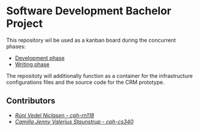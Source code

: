 # Software Development Bachelor Project

This repository wil be used as a kanban board during the concurrent phases:
- [Development phase](https://github.com/Hold-Krykke-BA/Bachelor-Project/projects/1) 
- [Writing phase](https://github.com/Hold-Krykke-BA/Bachelor-Project/projects/2)  

The repositoty will additionally function as a container for the infrastructure configurations files and the source code for the CRM prototype. 

## Contributors
- _[Rúni Vedel Niclasen - cph-rn118](https://github.com/Runi-VN)_
- _[Camilla Jenny Valerius Staunstrup - cph-cs340](https://github.com/Castau)_
